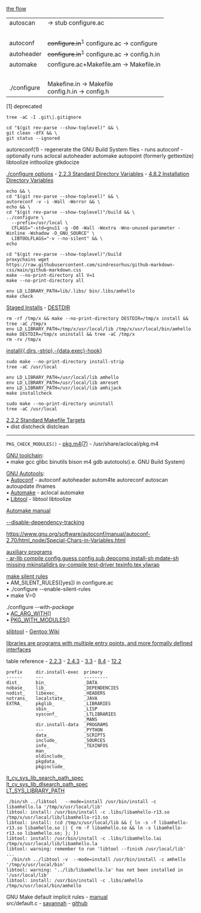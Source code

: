 [the flow](https://www.gnu.org/savannah-checkouts/gnu/autoconf/manual/autoconf-2.70/html_node/Making-configure-Scripts.html)

|||
|-|-|
|autoscan  |-> stub configure.ac|
|&nbsp;||
|autoconf  |<del>configure.in</del><sup>1</sup> configure.ac -> configure  |
|autoheader|<del>configure.in</del><sup>1</sup> configure.ac -> config.h.in|
|automake  |configure.ac+Makefile.am -> Makefile.in|
|&nbsp;||
|./configure|Makefine.in -> Makefile<br>config.h.in -> config.h|

\[1\] deprecated

    tree -aC -I .git\|.gitignore

<!-- <div></div> -->

    cd "$(git rev-parse --show-toplevel)" && \
    git clean -dfX && \
    git status --ignored

autoreconf(1) - regenerate the GNU Build System files - runs autoconf - optionally runs aclocal autoheader automake autopoint (formerly gettextize) libtoolize intltoolize gtkdocize

[./configure options](https://www.gnu.org/software/autoconf/manual/autoconf-2.70/html_node/configure-Invocation.html) -
[2.2.3 Standard Directory Variables](https://www.gnu.org/software/automake/manual/html_node/Standard-Directory-Variables.html) -
[4.8.2 Installation Directory Variables](https://www.gnu.org/savannah-checkouts/gnu/autoconf/manual/autoconf-2.70/html_node/Installation-Directory-Variables.html)

<!--
    for var in \
      WARNINGS \
      AUTOCONF ACLOCAL AUTOHEADER AUTOM4TE AUTOMAKE AUTOPOINT GTKDOCIZE INTLTOOLIZE LIBTOOLIZE M4 MAKE
    do
      # echo "${!var}"
      unset -v "$var"
    done
-->

<div></div>

    echo && \
    cd "$(git rev-parse --show-toplevel)" && \
    autoreconf -v -i -Wall -Werror && \
    echo && \
    cd "$(git rev-parse --show-toplevel)"/build && \
    ../configure \
      --prefix=/usr/local \
      CFLAGS="-std=gnu11 -g -O0 -Wall -Wextra -Wno-unused-parameter -Winline -Wshadow -D_GNU_SOURCE" \
      LIBTOOLFLAGS="-v --no-silent" && \
    echo

<div></div>

    cd "$(git rev-parse --show-toplevel)"/build
    proxychains wget https://raw.githubusercontent.com/sindresorhus/github-markdown-css/main/github-markdown.css
    make --no-print-directory all V=1
    make --no-print-directory all

<div></div>

    env LD_LIBRARY_PATH=lib/.libs/ bin/.libs/amhello
    make check

[Staged Installs](https://www.gnu.org/software/automake/manual/html_node/Staged-Installs.html) - [DESTDIR](https://www.gnu.org/software/automake/manual/html_node/DESTDIR.html)

    rm -rf /tmp/x && make --no-print-directory DESTDIR=/tmp/x install && tree -aC /tmp/x
    env LD_LIBRARY_PATH=/tmp/x/usr/local/lib /tmp/x/usr/local/bin/amhello
    make DESTDIR=/tmp/x uninstall && tree -aC /tmp/x
    rm -rv /tmp/x

<!-- <div></div> -->
[install{{,dirs,-strip},-{data,exec}-hook}](https://www.gnu.org/software/automake/manual/html_node/Install-Rules-for-the-User.html)

    sudo make --no-print-directory install-strip
    tree -aC /usr/local

<div></div>

    env LD_LIBRARY_PATH=/usr/local/lib amhello
    env LD_LIBRARY_PATH=/usr/local/lib amreset
    env LD_LIBRARY_PATH=/usr/local/lib amhijack
    make installcheck

<div></div>

    sudo make --no-print-directory uninstall
    tree -aC /usr/local

[2.2.2 Standard Makefile Targets](https://www.gnu.org/software/automake/manual/html_node/Standard-Targets.html)\
&bullet; dist distcheck distclean

---

`PKG_CHECK_MODULES()` - [pkg.m4(7)](https://man.archlinux.org/man/pkg.m4.7) - /usr/share/aclocal/pkg.m4

[GNU toolchain](https://en.wikipedia.org/wiki/GNU_toolchain):\
&bullet; make gcc glibc binutils bison m4 gdb autotools(i.e. GNU Build System)

[GNU Autotools](https://en.wikipedia.org/wiki/GNU_Autotools):\
&bullet; [Autoconf](https://en.wikipedia.org/wiki/Autoconf) - autoconf autoheader autom4te autoreconf autoscan autoupdate ifnames\
&bullet; [Automake](https://en.wikipedia.org/wiki/Automake) - aclocal automake\
&bullet; [Libtool](https://en.wikipedia.org/wiki/Libtool)   - libtool libtoolize

[Automake manual](https://www.gnu.org/software/automake/manual)

[--disable-dependency-tracking](https://www.gnu.org/software/automake/manual/html_node/Dependency-Tracking.html)

https://www.gnu.org/software/autoconf/manual/autoconf-2.70/html_node/Special-Chars-in-Variables.html

[auxiliary programs\
&dash; ar-lib
compile
config.guess
config.sub
depcomp
install-sh
mdate-sh
missing
mkinstalldirs
py-compile
test-driver
texinfo.tex
ylwrap](https://www.gnu.org/software/automake/manual/html_node/Auxiliary-Programs.html)

[make silent rules](https://www.gnu.org/software/automake/manual/html_node/Automake-Silent-Rules.html)\
&bullet; AM_SILENT_RULES([yes]) in configure.ac\
&bullet; ./configure --enable-silent-rules\
&bullet; make V=0

./configure --with-*package*\
&bullet; [AC_ARG_WITH()](https://www.gnu.org/software/autoconf/manual/autoconf-2.70/html_node/External-Software.html#AC_005fARG_005fWITH)\
&bullet; [PKG_WITH_MODULES()](https://man.archlinux.org/man/pkg.m4.7#PKG_WITH_MODULES(VARIABLE-PREFIX,_MODULES,_[ACTION-IF-FOUND],[ACTION-IF-NOT-FOUND],_[DESCRIPTION],_[DEFAULT]))

[slibtool](https://dev.midipix.org/cross/slibtool) - [Gentoo Wiki](https://wiki.gentoo.org/wiki/Slibtool)

[libraries are programs with multiple entry points, and more formally defined interfaces](https://www.gnu.org/software/libtool/manual/html_node/Libtool-paradigm.html)

table reference -
[2.2.3](https://www.gnu.org/software/automake/manual/html_node/Standard-Directory-Variables.html) -
[2.4.3](https://www.gnu.org/software/automake/manual/html_node/amhello_0027s-Makefile_002eam-Setup-Explained.html) -
[3.3](  https://www.gnu.org/software/automake/manual/html_node/Uniform.html) -
[8.4](  https://www.gnu.org/software/automake/manual/html_node/Program-and-Library-Variables.html) -
[12.2]( https://www.gnu.org/software/automake/manual/html_node/The-Two-Parts-of-Install.html)


    prefix     dir.install-exec  primary
    ------     ---               ---------
    dist_      bin_              _DATA
    nobase_    lib_              _DEPENDENCIES
    nodist_    libexec_          _HEADERS
    notrans_   localstate_       _JAVA
    EXTRA_     pkglib_           _LIBRARIES
               sbin_             _LISP
               sysconf_          _LTLIBRARIES
                                 _MANS
               dir.install-data  _PROGRAMS
               ---               _PYTHON
               data_             _SCRIPTS
               include_          _SOURCES
               info_             _TEXINFOS
               man_              
               oldinclude_       
               pkgdata_          
               pkginclude_       

[lt_cv_sys_lib_search_path_spec\
lt_cv_sys_lib_dlsearch_path_spec](https://www.gnu.org/software/libtool/manual/html_node/Configure-notes.html)\
[LT_SYS_LIBRARY_PATH](https://www.gnu.org/software/libtool/manual/html_node/LT_005fINIT.html#index-LT_005fSYS_005fLIBRARY_005fPATH)

     /bin/sh ../libtool   --mode=install /usr/bin/install -c   libamhello.la '/tmp/x/usr/local/lib'
    libtool: install: /usr/bin/install -c .libs/libamhello-r13.so /tmp/x/usr/local/lib/libamhello-r13.so
    libtool: install: (cd /tmp/x/usr/local/lib && { ln -s -f libamhello-r13.so libamhello.so || { rm -f libamhello.so && ln -s libamhello-r13.so libamhello.so; }; })
    libtool: install: /usr/bin/install -c .libs/libamhello.lai /tmp/x/usr/local/lib/libamhello.la
    libtool: warning: remember to run 'libtool --finish /usr/local/lib'
    ...
      /bin/sh ../libtool -v  --mode=install /usr/bin/install -c amhello '/tmp/x/usr/local/bin'
    libtool: warning: '../lib/libamhello.la' has not been installed in '/usr/local/lib'
    libtool: install: /usr/bin/install -c .libs/amhello /tmp/x/usr/local/bin/amhello

GNU Make default implicit rules - [manual](https://www.gnu.org/software/make/manual/html_node/Catalogue-of-Rules.html)\
src/default.c - [savannah](https://git.savannah.gnu.org/cgit/make.git/tree/src/default.c) - [github](https://github.com/mirror/make/blob/master/src/default.c)
